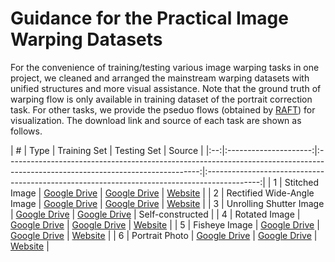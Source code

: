 # Guidance for the Practical Image Warping Datasets
For the convenience of training/testing various image warping tasks in one project, we cleaned and arranged the mainstream warping datasets with unified structures and more visual assistance. Note that the ground truth of warping flow is only available in training dataset of the portrait correction task. For other tasks, we provide the pseduo flows (obtained by [RAFT](https://github.com/princeton-vl/RAFT)) for visualization. The download link and source of each task are shown as follows.


| #  |          Type         |                                                            Training Set                                                             |                                         Testing Set                                         |                                         Source                                         |
|:--:|:---------------------:|:------------------------------------------------------------------------------------------------------------------------------:|:-------------------------------------------------------------------------------------------:|
| 1  |     Stitched Image          |    [Google Drive](https://drive.google.com/file/d/1vWaD3bbUd6TZ_wQlehBxVoYlwBxZdAwu/view?usp=sharing)     | [Google Drive](https://drive.google.com/file/d/1Ldqn4Q-mrrRibGNdO9t8cUVpH0YZWK7i/view?usp=sharing) | [Website](https://github.com/nie-lang/DeepRectangling) |
| 2  | Rectified Wide-Angle Image      |                       [Google Drive](https://drive.google.com/file/d/1Cxv97NybP5t8aBekm7XNvBP4i2CAhxUz/view?usp=sharing)                       | [Google Drive](https://drive.google.com/file/d/1WzXSFQoLuqeAlAXR4gO5eBZhUJgz-aN_/view?usp=sharing) | [Website](https://github.com/KangLiao929/RecRecNet) |
| 3  | Unrolling Shutter Image      |                      [Google Drive](https://drive.google.com/file/d/1r3B3BAmZjmy5PSzQZllIxE8mM6bSPFNj/view?usp=sharing)                       | [Google Drive](https://drive.google.com/file/d/18Qtj_sp2cDWM3OZv0UYjf-5qpOBzv4QN/view?usp=sharing) | Self-constructed |
| 4  |    Rotated Image         |                      [Google Drive](https://drive.google.com/file/d/1WJAvf5sG3JyLeVOi9ZrSBOcOqdnoURGG/view?usp=sharing)                      | [Google Drive](https://drive.google.com/file/d/1HdQdK6enbOebASL4Wie3kzkiQ9SUNmBH/view?usp=sharing) | [Website](https://github.com/nie-lang/RotationCorrection) |
| 5  |     Fisheye Image         |                       [Google Drive](https://drive.google.com/file/d/1yn_hlVyFRIt3yTBPsDNKKfx9U9j7vY01/view?usp=sharing)                       | [Google Drive](https://drive.google.com/file/d/1X1851eEB0gvzEJrOOw7uQdKDJ2MQZAaG/view?usp=sharing) | [Website](https://github.com/uof1745-cmd/PCN) |
| 6  |     Portrait Photo       |                              [Google Drive](https://drive.google.com/file/d/1Ng_dx2Y4v8Qjv4xVtWA6f2il3SklBIu3/view?usp=sharing)                               | [Google Drive](https://drive.google.com/file/d/18yY7O7Yi6TygnRG73eCTxkVtgMk5qY9k/view?usp=sharing) | [Website](https://github.com/megvii-research/Portraits_Correction) |